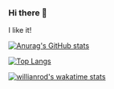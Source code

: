 ### Hi there 👋
I like it!

[![Anurag's GitHub stats](https://github-readme-stats.vercel.app/api?username=CharlexChen)](https://github.com/anuraghazra/github-readme-stats)


[![Top Langs](https://github-readme-stats.vercel.app/api/top-langs/?username=CharlexChen&layout=compact)](https://github.com/anuraghazra/github-readme-stats)


[![willianrod's wakatime stats](https://github-readme-stats.vercel.app/api/wakatime?username=willianrod)](https://github.com/anuraghazra/github-readme-stats)



<!--
**CharlexChen/CharlexChen** is a ✨ _special_ ✨ repository because its `README.md` (this file) appears on your GitHub profile.

Here are some ideas to get you started:

- 🔭 I’m currently working on ...
- 🌱 I’m currently learning ...
- 👯 I’m looking to collaborate on ...
- 🤔 I’m looking for help with ...
- 💬 Ask me about ...
- 📫 How to reach me: ...
- 😄 Pronouns: ...
- ⚡ Fun fact: ...
-->
